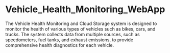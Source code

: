 # Vehicle_Health_Monitoring_WebApp
The Vehicle Health Monitoring and Cloud Storage system is designed to monitor the health of various types of vehicles such as bikes, cars, and trucks. The system collects data from multiple sources, such as speedometers, fuel tanks, and exhaust emissions, to provide comprehensive health diagnostics for each vehicle.
